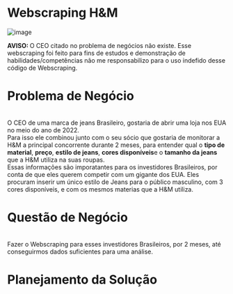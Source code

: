 # Webscraping H&M 

![image](https://user-images.githubusercontent.com/94385953/148562978-f79cb28b-da2c-4ce3-9d4b-8077aad3e671.png)

 <b> AVISO: </b> O CEO citado no problema de negócios não existe. Esse webscraping foi feito para fins de estudos e demonstração de habilidades/competências não me responsabilizo para o uso indefido desse código de Webscraping. 
 

 # Problema de Negócio 
 <br>
 O CEO de uma marca de jeans Brasileiro, gostaria de abrir uma loja nos EUA no meio do ano de 2022. 
 <br> Para isso ele combinou junto com o seu sócio que gostaria de monitorar a H&M a principal concorrente durante 2 meses, para entender qual o  <b>  tipo de material</b>, <b> preço</b>, <b> estilo de jeans</b>, <b> cores disponíveis</b>e o  <b> tamanho da jeans </b> que a H&M utiliza na suas roupas. 
 <br> Essas informações são imporatantes para os investidores Brasileiros, por conta de que eles querem competir com um gigante dos EUA. Eles procuram inserir um único estilo de Jeans para o público masculino, com 3 cores disponíveis, e com os mesmos materias que a H&M utiliza. 
 

 # Questão de Negócio 
 <br>
 Fazer o Webscraping para esses investidores Brasileiros, por 2 meses, até conseguirmos dados suficientes para uma análise. 
 
 # Planejamento da Solução 
 
 
 
 
